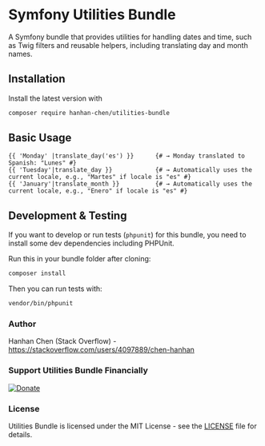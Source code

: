 # Symfony Utilities Bundle

A Symfony bundle that provides utilities for handling dates and time, such as Twig filters and reusable helpers, including translating day and month names.

## Installation

Install the latest version with

```bash
composer require hanhan-chen/utilities-bundle
```

## Basic Usage

````twig
{{ 'Monday' |translate_day('es') }}      {# → Monday translated to Spanish: "Lunes" #}
{{ 'Tuesday'|translate_day }}            {# → Automatically uses the current locale, e.g., "Martes" if locale is "es" #}
{{ 'January'|translate_month }}          {# → Automatically uses the current locale, e.g., "Enero" if locale is "es" #}

````

## Development & Testing

If you want to develop or run tests (`phpunit`) for this bundle, you need to install some dev dependencies including PHPUnit.

Run this in your bundle folder after cloning:

```bash
composer install
```

Then you can run tests with:

```bash
vendor/bin/phpunit
```

### Author

Hanhan Chen (Stack Overflow) - <https://stackoverflow.com/users/4097889/chen-hanhan> 


### Support Utilities Bundle Financially

[![Donate](https://www.paypalobjects.com/en_US/i/btn/btn_donateCC_LG.gif)](https://www.paypal.com/donate/?hosted_button_id=P4L8SBXH34V2C)




### License

Utilities Bundle is licensed under the MIT License - see the [LICENSE](LICENSE) file for details.